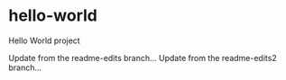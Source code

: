 # hello-world
Hello World project

Update from the readme-edits branch...
Update from the readme-edits2 branch...